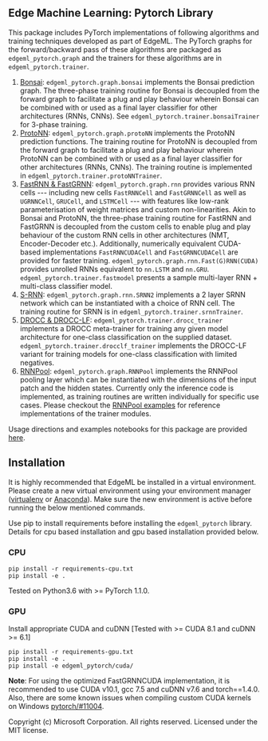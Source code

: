 ## Edge Machine Learning: Pytorch Library 

This package includes PyTorch implementations of following algorithms and training
techniques developed as part of EdgeML. The PyTorch graphs for the forward/backward
pass of these algorithms are packaged as `edgeml_pytorch.graph` and the trainers
for these algorithms are in `edgeml_pytorch.trainer`. 

1. [Bonsai](https://github.com/microsoft/EdgeML/blob/master/docs/publications/Bonsai.pdf): `edgeml_pytorch.graph.bonsai` implements
   the Bonsai prediction graph. The three-phase training routine for Bonsai is decoupled
   from the forward graph to facilitate a plug and play behaviour wherein Bonsai can be
   combined with or used as a final layer classifier for other architectures (RNNs, CNNs).
   See `edgeml_pytorch.trainer.bonsaiTrainer` for 3-phase training.  
2. [ProtoNN](https://github.com/microsoft/EdgeML/blob/master/docs/publications/ProtoNN.pdf): `edgeml_pytorch.graph.protoNN` implements the
   ProtoNN prediction functions. The training routine for ProtoNN is decoupled from the forward
   graph to facilitate a plug and play behaviour wherein ProtoNN can be combined with or used
   as a final layer classifier for other architectures (RNNs, CNNs). The training routine is
   implemented in `edgeml_pytorch.trainer.protoNNTrainer`.
3. [FastRNN & FastGRNN](https://github.com/microsoft/EdgeML/blob/master/docs/publications/FastGRNN.pdf): `edgeml_pytorch.graph.rnn` provides
    various RNN cells --- including new cells `FastRNNCell` and `FastGRNNCell` as well as 
    `UGRNNCell`, `GRUCell`, and `LSTMCell` --- with features like low-rank parameterisation
    of weight matrices and custom non-linearities. Akin to Bonsai and ProtoNN, the three-phase
    training routine for FastRNN and FastGRNN is decoupled from the custom cells to enable plug and
    play behaviour of the custom RNN cells in other architectures (NMT, Encoder-Decoder etc.).
    Additionally, numerically equivalent CUDA-based implementations `FastRNNCUDACell` and 
    `FastGRNNCUDACell` are provided for faster training. 
    `edgeml_pytorch.graph.rnn.Fast(G)RNN(CUDA)` provides unrolled RNNs equivalent to `nn.LSTM` and `nn.GRU`.
    `edgeml_pytorch.trainer.fastmodel` presents a sample multi-layer RNN + multi-class classifier model.
4. [S-RNN](https://github.com/microsoft/EdgeML/blob/master/docs/publications/SRNN.pdf): `edgeml_pytorch.graph.rnn.SRNN2` implements a 
    2 layer SRNN network which can be instantiated with a choice of RNN cell. The training
    routine for SRNN is in `edgeml_pytorch.trainer.srnnTrainer`.
5. [DROCC & DROCC-LF](https://github.com/microsoft/EdgeML/blob/master/docs/publications/drocc.pdf): `edgeml_pytorch.trainer.drocc_trainer` implements 
    a DROCC meta-trainer for training any given model architecture
    for one-class classification on the supplied dataset. `edgeml_pytorch.trainer.drocclf_trainer` implements the DROCC-LF variant
    for training models for one-class classification with limited negatives.
6. [RNNPool](https://github.com/microsoft/EdgeML/blob/master/docs/publications/RNNPool.pdf): `edgeml_pytorch.graph.RNNPool` implements
   the RNNPool pooling layer which can be instantiated with the dimensions of the input patch
   and the hidden states. Currently only the inference code is implemented, as training routines
   are written individually for specific use cases. Please checkout the [RNNPool examples](https://github.com/microsoft/EdgeML/tree/master/examples/pytorch/vision) for reference implementations
   of the trainer modules.

Usage directions and examples notebooks for this package are provided [here](https://github.com/microsoft/EdgeML/blobl/master/examples/pytorch).


## Installation

It is highly recommended that EdgeML be installed in a virtual environment. 
Please create a new virtual environment using your environment manager
 ([virtualenv](https://virtualenv.pypa.io/en/stable/userguide/#usage) or
  [Anaconda](https://docs.conda.io/projects/conda/en/latest/user-guide/tasks/manage-environments.html#creating-an-environment-with-commands)).
Make sure the new environment is active before running the below mentioned commands.

Use pip to install requirements before installing the `edgeml_pytorch` library.
Details for cpu based installation and gpu based installation provided below.

### CPU

``` 
pip install -r requirements-cpu.txt
pip install -e .
```

Tested on Python3.6 with >= PyTorch 1.1.0.

### GPU

Install appropriate CUDA and cuDNN [Tested with >= CUDA 8.1 and cuDNN >= 6.1]

```
pip install -r requirements-gpu.txt
pip install -e .
pip install -e edgeml_pytorch/cuda/
```

**Note**: For using the optimized FastGRNNCUDA implementation, it is recommended to use CUDA v10.1, gcc 7.5 and cuDNN v7.6 and torch==1.4.0. Also, there are some known issues when compiling custom CUDA kernels on Windows [pytorch/#11004](https://github.com/pytorch/pytorch/issues/11004).

Copyright (c) Microsoft Corporation. All rights reserved.
Licensed under the MIT license.
